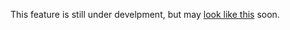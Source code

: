This feature is still under develpment, but may [look like this](https://canvastemplate.com/demo-news.html) soon.